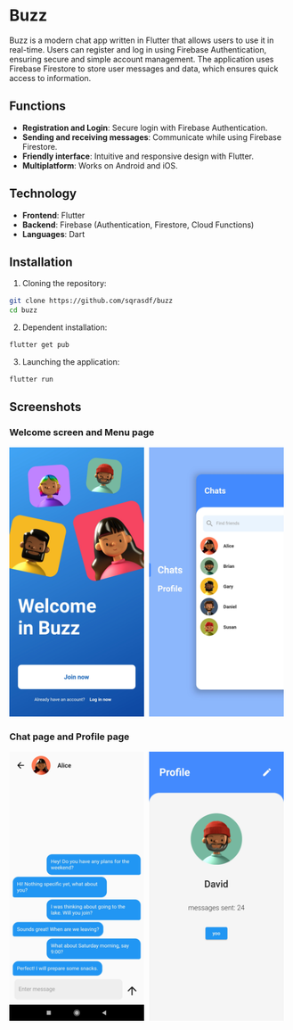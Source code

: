 # Buzz

Buzz is a modern chat app written in Flutter that allows users to use it in real-time. Users can register and log in using Firebase Authentication, ensuring secure and simple account management. The application uses Firebase Firestore to store user messages and data, which ensures quick access to information.

## Functions

- **Registration and Login**: Secure login with Firebase Authentication.
- **Sending and receiving messages**: Communicate while using Firebase Firestore.
- **Friendly interface**: Intuitive and responsive design with Flutter.
- **Multiplatform**: Works on Android and iOS.

## Technology

- **Frontend**: Flutter
- **Backend**: Firebase (Authentication, Firestore, Cloud Functions)
- **Languages**: Dart

## Installation

1. Cloning the repository:
 ```sh
 git clone https://github.com/sqrasdf/buzz
 cd buzz
 ```

2. Dependent installation:
 ```sh
 flutter get pub
 ```

3. Launching the application:
 ```sh
 flutter run
 ```

## Screenshots

### Welcome screen and Menu page
<p float="left">
  <img src="./screenshots/welcome.jpg" alt="Welcome screen" width="48%" style="margin-right: 1%"/>
  <img src="./screenshots/menu.jpg" alt="Menu page" width="48%"/>
</p>

### Chat page and Profile page
<p float="left">
  <img src="./screenshots/chat.jpg" alt="Chat screen" width="48%" style="margin-right: 1%"/>
  <img src="./screenshots/profile.jpg" alt="Profile page" width="48%"/>
</p>

